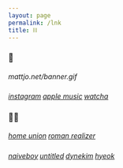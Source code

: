 ```yaml
---
layout: page
permalink: /lnk
title: ⛓
---
```


### 🧢

##### <p style="font-weight:400;">mattjo.net/banner.gif</p>

##### <a href="https://instagram.com/chosenneocitykid" style="font-weight:400;" target="_blank">instagram</a> <a href="https://itunes.apple.com/profile/mattjogo" style="font-weight:400;" target="_blank">apple music</a> <a href="https://watcha.com/users/WwRqopRL1vlzB" style="font-weight:400;" target="_blank">watcha</a>

### 🧞‍♂️

##### <a href="http://homeunion.dothome.co.kr" style="font-weight:400;" target="_blank">home union</a> <a href="http://romanrealizer.dothome.co.kr" style="font-weight:400;" target="_blank">roman realizer</a>

##### <a href="http://naiveboy.net" style="font-weight:400;" target="_blank">naiveboy</a> <a href="https://ovnnn.com" style="font-weight:400;" target="_blank">untitled</a> <a href="https://dynekim.tistory.com" style="font-weight:400;" target="_blank">dynekim</a> <a href="https://hyeok.net" style="font-weight:400;" target="_blank">hyeok</a>